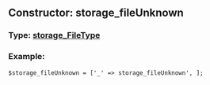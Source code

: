 ## Constructor: storage\_fileUnknown  




### Type: [storage\_FileType](../types/storage_FileType.md)


### Example:

```
$storage_fileUnknown = ['_' => storage_fileUnknown', ];
```